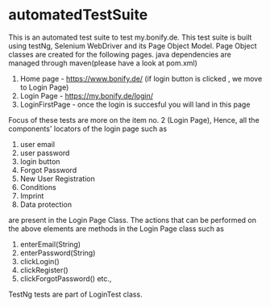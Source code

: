 # automatedTestSuite
This is an automated test suite to test my.bonify.de. 
This test suite is built using testNg, Selenium WebDriver and its Page Object Model. Page Object classes are created for the following pages. java dependencies are managed through maven(please have a look at pom.xml)
1. Home page - https://www.bonify.de/   (if login button is clicked , we move to Login Page)
2. Login Page - https://my.bonify.de/login/
3. LoginFirstPage - once the login is succesful you will land in this page

Focus of these tests are more on the item no. 2 (Login Page), Hence, all the components' locators of the login page such as 
1. user email
2. user password
3. login button
4. Forgot Password
5. New User Registration
6. Conditions
7. Imprint 
8. Data protection

are present in the Login Page Class. The actions that can be performed on the above elements are methods in the Login Page class such as
1. enterEmail(String)
2. enterPassword(String)
3. clickLogin()
4. clickRegister()
5. clickForgotPassword()
etc.,

TestNg tests are part of LoginTest class.
